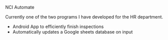 NCI Automate

Currently one of the two programs I have developed for the HR department. 

- Android App to efficiently finish inspections 
- Automatically updates a Google sheets database on input 
